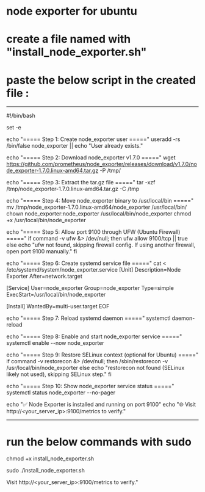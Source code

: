 # node exporter for ubuntu 

# create a file named with "install_node_exporter.sh"
# paste the below script in the created file : 

-----------------------------------------------------------------------------------------------------------------------
#!/bin/bash

set -e

echo "===== Step 1: Create node_exporter user ====="
useradd -rs /bin/false node_exporter || echo "User already exists."

echo "===== Step 2: Download node_exporter v1.7.0 ====="
wget https://github.com/prometheus/node_exporter/releases/download/v1.7.0/node_exporter-1.7.0.linux-amd64.tar.gz -P /tmp/

echo "===== Step 3: Extract the tar.gz file ====="
tar -xzf /tmp/node_exporter-1.7.0.linux-amd64.tar.gz -C /tmp

echo "===== Step 4: Move node_exporter binary to /usr/local/bin ====="
mv /tmp/node_exporter-1.7.0.linux-amd64/node_exporter /usr/local/bin/
chown node_exporter:node_exporter /usr/local/bin/node_exporter
chmod +x /usr/local/bin/node_exporter

echo "===== Step 5: Allow port 9100 through UFW (Ubuntu Firewall) ====="
if command -v ufw &> /dev/null; then
    ufw allow 9100/tcp || true
else
    echo "ufw not found, skipping firewall config. If using another firewall, open port 9100 manually."
fi

echo "===== Step 6: Create systemd service file ====="
cat <<EOF > /etc/systemd/system/node_exporter.service
[Unit]
Description=Node Exporter
After=network.target

[Service]
User=node_exporter
Group=node_exporter
Type=simple
ExecStart=/usr/local/bin/node_exporter

[Install]
WantedBy=multi-user.target
EOF

echo "===== Step 7: Reload systemd daemon ====="
systemctl daemon-reload

echo "===== Step 8: Enable and start node_exporter service ====="
systemctl enable --now node_exporter

echo "===== Step 9: Restore SELinux context (optional for Ubuntu) ====="
if command -v restorecon &> /dev/null; then
    /sbin/restorecon -v /usr/local/bin/node_exporter
else
    echo "restorecon not found (SELinux likely not used), skipping SELinux step."
fi

echo "===== Step 10: Show node_exporter service status ====="
systemctl status node_exporter --no-pager

echo "✅ Node Exporter is installed and running on port 9100"
echo "🌐 Visit http://<your_server_ip>:9100/metrics to verify."

--------------------------------------------------------------------------------------------------------------

# run the below commands with sudo 

  chmod +x install_node_exporter.sh

  sudo ./install_node_exporter.sh

  Visit http://<your_server_ip>:9100/metrics to verify."
